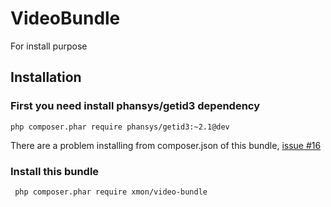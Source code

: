 # VideoBundle
For install purpose

## Installation
### First you need install phansys/getid3 dependency
```
php composer.phar require phansys/getid3:~2.1@dev
```
There are a problem installing from composer.json of this bundle, [issue #16](https://github.com/phansys/GetId3/issues/16)

### Install this bundle
```
 php composer.phar require xmon/video-bundle 
```